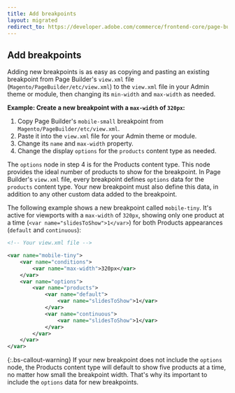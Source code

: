 ```yaml
---
title: Add breakpoints
layout: migrated
redirect_to: https://developer.adobe.com/commerce/frontend-core/page-builder/viewports/add-breakpoints
---
```


## Add breakpoints

Adding new breakpoints is as easy as copying and pasting an existing breakpoint from Page Builder's `view.xml` file (`Magento/PageBuilder/etc/view.xml`) to the `view.xml` file in your Admin theme or module, then changing its `min-width` and `max-width` as needed.

**Example: Create a new breakpoint with a `max-width` of `320px`:**

1. Copy Page Builder's `mobile-small` breakpoint from `Magento/PageBuilder/etc/view.xml`.
1. Paste it into the `view.xml` file for your Admin theme or module.
1. Change its `name` and `max-width` property.
1. Change the display `options` for the `products` content type as needed.

The `options` node in step 4 is for the Products content type. This node provides the ideal number of products to show for the breakpoint. In Page Builder's `view.xml` file, every breakpoint defines `options` data for the `products` content type. Your new breakpoint must also define this data, in addition to any other custom data added to the breakpoint.

The following example shows a new breakpoint called `mobile-tiny`. It's active for viewports with a `max-width` of `320px`, showing only one product at a time (`<var name="slidesToShow">1</var>`) for both Products appearances (`default` and `continuous`):

```xml
<!-- Your view.xml file -->

<var name="mobile-tiny">
    <var name="conditions">
        <var name="max-width">320px</var>
    </var>
    <var name="options">
        <var name="products">
            <var name="default">
                <var name="slidesToShow">1</var>
            </var>
            <var name="continuous">
                <var name="slidesToShow">1</var>
            </var>
        </var>
    </var>
</var>
```

{:.bs-callout-warning}
If your new breakpoint does not include the `options` node, the Products content type will default to show five products at a time, no matter how small the breakpoint width. That's why its important to include the `options` data for new breakpoints.
